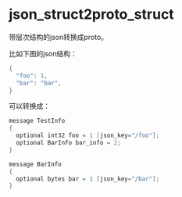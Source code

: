 # json_struct2proto_struct
带层次结构的json转换成proto。

比如下图的json结构：
```c++
{
  "foo": 1,
  "bar": "bar",
}
```

可以转换成：
```c++
message TestInfo
{
  optional int32 foo = 1 [json_key="/foo"];
  optional BarInfo bar_info = 2;
}

message BarInfo
{
  optional bytes bar = 1 [json_key="/bar"];
}
```
